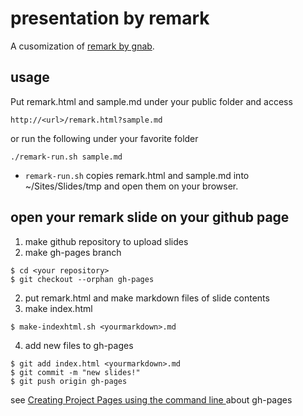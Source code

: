 # presentation by remark

A cusomization of [remark by gnab](https://github.com/gnab/remark).

## usage

Put remark.html and sample.md under your public folder and access
```
http://<url>/remark.html?sample.md
```
or run the following under your favorite folder
```
./remark-run.sh sample.md
```
- `remark-run.sh` copies remark.html and sample.md into ~/Sites/Slides/tmp and open them on your browser.

## open your remark slide on your github page

1. make github repository to upload slides
2. make gh-pages branch
```
$ cd <your repository>
$ git checkout --orphan gh-pages
```
2. put remark.html and make markdown files of slide contents
3. make index.html
```
$ make-indexhtml.sh <yourmarkdown>.md
```
4. add new files to gh-pages
```
$ git add index.html <yourmarkdown>.md
$ git commit -m "new slides!"
$ git push origin gh-pages
```

see [Creating Project Pages using the command line
](https://help.github.com/articles/creating-project-pages-using-the-command-line/) about gh-pages


